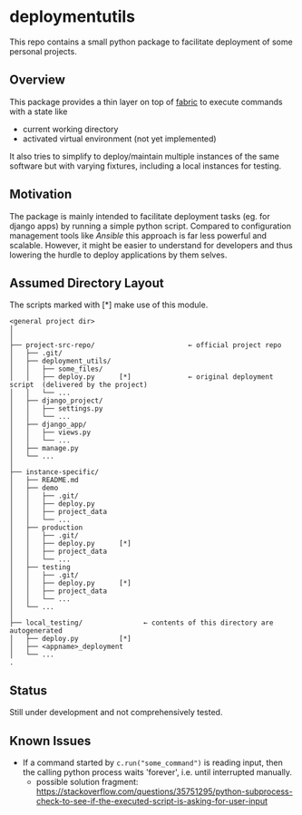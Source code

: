 # deploymentutils

This repo contains a small python package to facilitate deployment of some personal projects.


## Overview

This package provides a thin layer on top of [fabric](https://www.fabfile.org/) to execute commands with a state like
- current working directory
- activated virtual environment (not yet implemented)

It also tries to simplify to deploy/maintain multiple instances of the same software but with varying fixtures, including a local instances for testing.

## Motivation

The package is mainly intended to facilitate deployment tasks (eg. for django apps) by running a simple python script.
Compared to configuration management tools like *Ansible* this approach is far less powerful and scalable.
However, it might be easier to understand for developers and thus lowering the hurdle to deploy applications by them selves.

## Assumed Directory Layout

The scripts marked with [*] make use of this module.

    <general project dir>
    │
    │
    ├── project-src-repo/                       ← official project repo
    │   ├── .git/
    │   ├── deployment_utils/
    │   │   ├── some_files/
    │   │   ├── deploy.py      [*]              ← original deployment script  (delivered by the project)
    │   │   └── ...
    │   ├── django_project/
    │   │   ├── settings.py
    │   │   └── ...
    │   ├── django_app/
    │   │   ├── views.py
    │   │   └── ...
    │   ├── manage.py
    │   └── ...
    │
    ├── instance-specific/
    │   ├── README.md
    │   ├── demo
    │   │   ├── .git/
    │   │   ├── deploy.py
    │   │   ├── project_data
    │   │   └── ...
    │   ├── production
    │   │   ├── .git/
    │   │   ├── deploy.py      [*]
    │   │   ├── project_data
    │   │   └── ...
    │   ├── testing
    │   │   ├── .git/
    │   │   ├── deploy.py      [*]
    │   │   ├── project_data
    │   │   └── ...
    │   └── ...
    │
    ├── local_testing/               ← contents of this directory are autogenerated
    │   ├── deploy.py          [*]
    │   ├── <appname>_deployment          
    │   └── ...
    .



## Status

Still under development and not comprehensively tested.


## Known Issues

- If a command started by `c.run("some_command")` is reading input, then the calling python process waits 'forever', i.e. until interrupted manually.
    - possible solution fragment: https://stackoverflow.com/questions/35751295/python-subprocess-check-to-see-if-the-executed-script-is-asking-for-user-input   